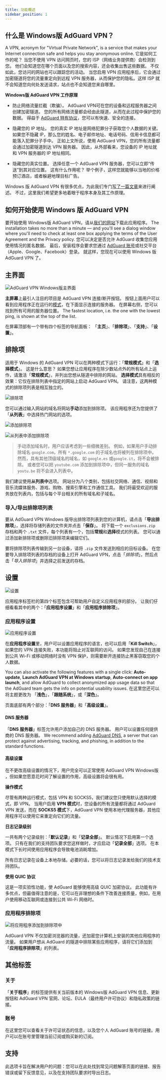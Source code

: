 ```yaml
---
title: 功能概述
sidebar_position: 1
---
```


## 什么是 Windows版 AdGuard VPN？

A VPN, acronym for "Virtual Private Network", is a service that makes your Internet connection safe and helps you stay anonymous online. 它是如何工作的呢？ 当您不使用 VPN 访问网页时，您的 ISP（网络业务提供商）会检测到您。 他们会知道您在哪个页面以及您的搜索内容，还会收集出售这些数据。 不仅如此，您访问的网站也可以跟踪您的活动。 当您启用 VPN 应用程序后，它会通过加密隧道将您的流量重定向到远程 VPN 服务器，从而保护您的隐私。这样 ISP 就不会知道您向何处发送请求，站点也不会知道您来自哪里。

**Windows版 AdGuard VPN 工作原理**

* 防止网络流量拦截（欺骗）。 AdGuard VPN可在您的设备和远程服务器之间创建加密隧道。 您的所有网络流量都会经由此隧道，从而在此过程中保护您的数据。 得益于 [AdGuard 特有协议](/general/adguard-vpn-protocol.mdx)，您可以有快速、安全的连接。

* 隐藏您的 IP 地址。 您的真实 IP 地址是网络犯罪分子获取您个人数据的关键。 如果您不隐藏 IP，那么您的姓名、电子邮件地址、电话号码、信用卡信息都可能落入犯罪分子手中。 正如上文所说，使用 AdGuard VPN，您的所有流量都会通过加密隧道到达 VPN 服务器。 因此，从外部看来，您设备的 IP 地址就和 VPN 服务器的 IP 地址相同。

* 隐藏您的真实位置。 选择任意一个 AdGuard VPN 服务器，您可以立即“传送”到其对应位置。 这有什么作用呢？ 举个例子，这样您就能够以当地的价格预订酒店，或者躲避地理目标广告。

Windows 版 AdGuard VPN 有很多优点，为此我们专门[写了一篇文章](/general/why-adguard-vpn.md)来进行阐述。 不过，这里我们希望更多地着眼于程序本身及其工作原理。

## 如何开始使用 Windows 版 AdGuard VPN

要开始使用 Windows版 AdGuard VPN，请从[我们的网站](https://adguard-vpn.com/welcome.html)下载此应用程序。 The installation takes no more than a minute — and you'll see a dialog window where you'll need to check at least one box applying the terms of the User Agreement and the Privacy policy. 您可以决定是否允许 AdGuard 收集您应用使用情况的匿名数据。 最后，安装程序会要求您通过 [AdGuard 账号](https://auth.adguard.com/login.html)或社交平台（Apple、Google、Facebook）登录。 就这样，您现在可以使用 Windows 版 AdGuard VPN 了。

## 主界面

![AdGuard VPN Windows版主界面](https://cdn.adguardvpn.com/content/release_notes/vpn/windows/v2.0/new_main_window_en.png)

**主屏幕**上最引人注目的项目是 AdGuard VPN 连接/断开按钮。 按钮上面用户可以看到应用程序正在运行的[模式](#exclusions)，在下面显示连接的服务器。 在屏幕右侧，您可以找到所有可用的服务器位置。 The fastest location, i.e. the one with the lowest ping, is shown at the top of the list.

在屏幕顶部有一个带有四个标签的导航面板： 「**主页**」、「**排除项**」、「**支持**」、「**设置**」。

## 排除项

适用于 Windows 的 AdGuard VPN 可以在两种模式下运行：「**常规模式**」和「**选择模式**」。 这是什么意思？ 如果您想让应用程序在除少数站点外的所有站点上运作，请激活「**常规模式**」，并列出您想从隧道中排除的网站。 **选择模式**具有相反的效果：它仅在排除列表中指定的网站上启动 AdGuard VPN。 请注意，这两种模式的排除项列表是相互独立的。

![排除项](https://cdn.adguardvpn.com/content/kb/VPN/windows/exclusions_en.png)

您可以通过输入网站的域名将网站**手动**添加到排除项。 该应用程序还为您提供了「**从列表**」中选择热门网站的选项。

![添加排除项](https://cdn.adguardvpn.com/content/kb/VPN/windows/exclusions_add_en.png)

![从列表中添加排除项](https://cdn.adguardvpn.com/content/kb/VPN/windows/exclusions_from_list_en.png)

> 手动添加域名时，用户应该考虑到一些细微差别。 例如，如果用户手动排除域名 `google.com`，所有 `*.google.com` 的子域名也将被列在排除项中。 然而，具有其他顶级域名的域名，如 `google.es` 或`google.it`，将不会被排除。 或者您可以把 `youtube.com` 添加到排除项中，但同一服务的域名 `youtu.be` 将不会进入列表中。

我们建议使用**从列表中**选项。 网站分为八个类别，包括社交网络、通信、视频和音乐流媒体服务、游戏、购物、搜索引擎和工作通信工具。 我们将最受欢迎的服务放在列表内，包括与每个平台相关的所有域名和子域名。

### 导入/导出排除项列表

要从 AdGuard VPN Windows 版导出排除项列表到您的计算机，请点击「**导出排除项**」，选择将存储列表的文件夹并点击「**保存**」。 将下载一个 `exclusions.zip` 存档和两个 `.txt` 文件，每个列表有一个，包括**常规**和**选择**模式的列表。 您可以通过添加新排除项或删除旧排除项来编辑它们。

要将排除项列表传输到另一台设备，请将 `.zip` 文件发送到相应的目标设备。 在您要导入排除项列表的存档的设备上打开 AdGuard VPN，点击「*排除项*」，然后点击「*导入排除项*」并选择之前发送的存档。

## 设置

![设置](https://cdn.adguardvpn.com/content/release_notes/vpn/windows/v2.0/settings_en.png)

应用程序标签栏的第四个标签包含可帮助用户自定义应用程序的部分。 让我们仔细看看其中的两个：「**应用程序设置**」和「**应用程序排除项**」。

### 应用程序设置

![应用程序设置](https://cdn.adguardvpn.com/content/release_notes/vpn/windows/v2.0/app_settings_en.png)

在**应用程序设置**里，用户可以设置应用程序的语言，也可以启用「**Kill Switch**」，如果您的 VPN 连接失败，本功能将阻止对互联网的访问。 如果您发现自己在连接到公共 Wi-Fi 或移动网络时没有 VPN 保护，则需要断开连接防止黑客窃取您的个人数据。

You can also activate the following features with a single click: **Auto-update**, **Launch AdGuard VPN at Windows startup**, **Auto-connect on app launch**, and allow AdGuard to collect anonymized app usage data so that the AdGuard team gets the info on potential usability issues. 在这里您还可以将主题更改为 「**浅色**」，「**跟随系统**」，或「**深色**」。

页面底部有两个部分：「**DNS 服务器**」和「**高级设置**」。

#### DNS 服务器

「**DNS 服务器**」标签允许用户添加自己的 DNS 服务器。 用户可以设置任何提供商的 DNS 服务器。 We recommend adding [AdGuard DNS](https://adguard-dns.io/kb/general/dns-providers/#adguard-dns), a server that can protect against advertising, tracking, and phishing, in addition to the standard functions.

#### 高级设置

在不更改高级设置的情况下，用户完全可以正常使用 AdGuard VPN Windows版 ，但如果您愿意花时间了解设置的作用，高级设置将会很有用。

**操作模式**

尽管有两种运行模式，包括 VPN 和 SOCKS5，我们建议您只使用默认选择的模式，即 VPN。 当用户启用 **VPN 模式**时，您设备的所有流量都将通过 AdGuard VPN 发送，而在 **SOCKS5 模式**下，AdGuard VPN 使用本地代理服务器，其他应用程序可以使用它来重定向它们的流量。

**日志记录级别**

一共有两个记录级别：「**默认记录**」和「**记录全部**」。 默认情况下启用第一个选项。 只有在我们的支持团队要求您这样做时，才应启动「**记录全部**」选项。 在本模式下长时间使用应用程序会导致电池消耗增加。

所有日志记录在设备上本地存储。必要的话，您可以将日志记录发给我们的技术支持团队。

**使用 QUIC 协议**

这是一项实验性功能，使 AdGuard 能够使用高级 QUIC 加密协议。 此功能有许多优点，但最值得注意的是，它可以在非理想的条件下改善连接质量，例如，在用户使用移动互联网或连接到公共 Wi-Fi 网络时。

### 应用程序排除项

![将应用程序添加到排除项中](https://cdn.adguardvpn.com/content/release_notes/vpn/windows/v2.0/add_app_en.png)

AdGuard VPN 不仅加密浏览器的流量，还加密您计算机上安装的其他应用程序的流量。 如果用户想从 AdGuard 的隧道中排除某些应用程序，请将它们添加到「**应用程序排除项**」的列表。

## 其他标签

### 关于

「**关于程序**」的标签提供有关当前版本的 Windows版 AdGuard VPN 信息、更新按钮和 AdGuard VPN 官网、论坛、EULA（最终用户许可协议）和隐私政策的链接。

### 账号

在这里您可以查看关于许可证状态的信息，以及您个人 AdGuard 账号的链接。用户可以在账号里管理当前订阅或购买新的订阅。

## 支持

此选项卡旨在解决用户的问题：您可以在此处找到常见问题解答页面的链接、报告错误或留下反馈意见，以及在支持团队要求时导出日志。

